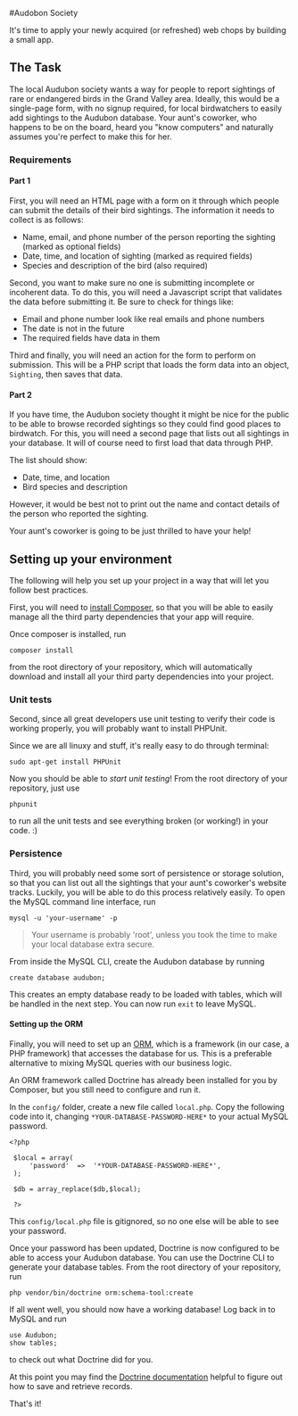 #Audobon Society

It's time to apply your newly acquired (or refreshed) web chops by building a small app.

## The Task

The local Audubon society wants a way for people to report sightings of rare or endangered birds in the Grand Valley area.  Ideally, this would be a single-page form, with no signup required, for local birdwatchers to easily add sightings to the Audubon database.  Your aunt's coworker, who happens to be on the board, heard you "know computers" and naturally assumes you're perfect to make this for her.

### Requirements

#### Part 1

First, you will need an HTML page with a form on it through which people can submit the details of their bird sightings.  The information it needs to collect is as follows:

- Name, email, and phone number of the person reporting the sighting (marked as optional fields)
- Date, time, and location of sighting (marked as required fields)
- Species and description of the bird (also required)

Second, you want to make sure no one is submitting incomplete or incoherent data.  To do this, you will need a Javascript script that validates the data before submitting it.  Be sure to check for things like:

- Email and phone number look like real emails and phone numbers
- The date is not in the future
- The required fields have data in them

Third and finally, you will need an action for the form to perform on submission.  This will be a PHP script that loads the form data into an object, `Sighting`, then saves that data.

#### Part 2

If you have time, the Audubon society thought it might be nice for the public to be able to browse recorded sightings so they could find good places to birdwatch.  For this, you will need a second page that lists out all sightings in your database.  It will of course need to first load that data through PHP.

The list should show:

- Date, time, and location
- Bird species and description

However, it would be best not to print out the name and contact details of the person who reported the sighting.

Your aunt's coworker is going to be just thrilled to have your help!

## Setting up your environment

The following will help you set up your project in a way that will let you follow best practices.

First, you will need to [install Composer](https://getcomposer.org/doc/00-intro.md#globally), so that you will be able to easily manage all the third party dependencies that your app will require.

Once composer is installed, run

    composer install
    
from the root directory of your repository, which will automatically download and install all your third party dependencies into your project.

### Unit tests
Second, since all great developers use unit testing to verify their code is working properly, you will probably want to install PHPUnit.

Since we are all linuxy and stuff, it's really easy to do through terminal:

    sudo apt-get install PHPUnit

Now you should be able to *start unit testing*! From the root directory of your repository, just use

    phpunit

to run all the unit tests and see everything broken (or working!) in your code. :)

### Persistence
Third, you will probably need some sort of persistence or storage solution, so that you can list out all the sightings that your aunt's coworker's website tracks.  Luckily, you will be able to do this process relatively easily.  To open the MySQL command line interface, run
    
    mysql -u 'your-username' -p

> Your username is probably 'root', unless you took the time to make your local database extra secure.

From inside the MySQL CLI, create the Audubon database by running
    
    create database audubon;
    
This creates an empty database ready to be loaded with tables, which will be handled in the next step.  You can now run `exit` to leave MySQL.

#### Setting up the ORM

Finally, you will need to set up an [ORM](en.wikipedia.org/wiki/Object-relational_mapping), which is a framework (in our case, a PHP framework) that accesses the database for us.  This is a preferable alternative to mixing MySQL queries with our business logic.

An ORM framework called Doctrine has already been installed for you by Composer, but you still need to configure and run it.

In the `config/` folder, create a new file called `local.php`. Copy the following code into it, changing `*YOUR-DATABASE-PASSWORD-HERE*` to your actual MySQL password.

    <?php
    
     $local = array(
         'password'  =>  '*YOUR-DATABASE-PASSWORD-HERE*',
     );

     $db = array_replace($db,$local);

     ?>

This `config/local.php` file is gitignored, so no one else will be able to see your password.

Once your password has been updated, Doctrine is now configured to be able to access your Audubon database. You can use the Doctrine CLI to generate your database tables. From the root directory of your repository, run

    php vendor/bin/doctrine orm:schema-tool:create

If all went well, you should now have a working database!  Log back in to MySQL and run
    
    use Audubon;
    show tables;
    
to check out what Doctrine did for you.

At this point you may find the [Doctrine documentation](http://doctrine-orm.readthedocs.org/en/latest/reference/working-with-objects.html) helpful to figure out how to save and retrieve records.

That's it!